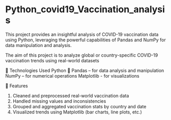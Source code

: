 # Python_covid19_Vaccination_analysis
This project provides an insightful analysis of COVID-19 vaccination data using Python, leveraging the powerful capabilities of Pandas and NumPy for data manipulation and analysis.

The aim of this project is to analyze global or country-specific COVID-19 vaccination trends using real-world datasets

🔧 Technologies Used
Python 🐍
Pandas – for data analysis and manipulation
NumPy – for numerical operations
Matplotlib - for visualizations

📌 Features
1.  Cleaned and preprocessed real-world vaccination data
2.  Handled missing values and inconsistencies
3.  Grouped and aggregated vaccination stats by country and date
4.  Visualized trends using Matplotlib (bar charts, line plots, etc.)
